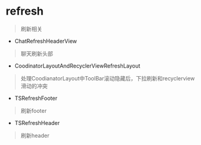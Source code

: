 # refresh
> 刷新相关

- ChatRefreshHeaderView
> 聊天刷新头部

- CoodinatorLayoutAndRecyclerViewRefreshLayout
> 处理CoodianatorLayout中ToolBar滚动隐藏后，下拉刷新和recyclerview滑动的冲突

- TSRefreshFooter
> 刷新footer

- TSRefreshHeader
> 刷新header